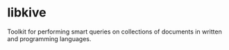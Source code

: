 # libkive
Toolkit for performing smart queries on collections of documents in written and programming languages.
